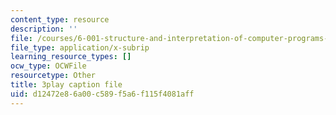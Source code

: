 ```yaml
---
content_type: resource
description: ''
file: /courses/6-001-structure-and-interpretation-of-computer-programs-spring-2005/d12472e86a00c589f5a6f115f4081aff_yedzRWhi-9E.srt
file_type: application/x-subrip
learning_resource_types: []
ocw_type: OCWFile
resourcetype: Other
title: 3play caption file
uid: d12472e8-6a00-c589-f5a6-f115f4081aff
---
```

